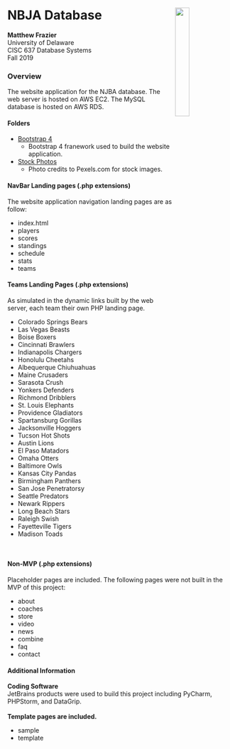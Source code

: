 # NBJA Database <img src="https://flcfit.com/wp-content/uploads/2018/04/Mens-league-logo.png" align="right" width="25%" height="25%"></img>
**Matthew Frazier**<br>
University of Delaware<br>
CISC 637 Database Systems<br>
Fall 2019

### Overview
The website application for the NJBA database. The web server is hosted on AWS EC2. The MySQL database is hosted on AWS RDS.

#### Folders
* [Bootstrap 4](css)
  - Bootstrap 4 franework used to build the website application.
* [Stock Photos](images)
  - Photo credits to Pexels.com for stock images.

#### NavBar Landing pages  (.php extensions)
The website application navigation landing pages are as follow:
- index.html
- players
- scores
- standings
- schedule
- stats
- teams

#### Teams Landing Pages (.php extensions)
As simulated in the dynamic links built by the web server, each team their own PHP landing page.
- Colorado Springs Bears
- Las Vegas Beasts
- Boise Boxers
- Cincinnati Brawlers
- Indianapolis Chargers
- Honolulu Cheetahs
- Albequerque Chiuhuahuas
- Maine Crusaders
- Sarasota Crush
- Yonkers Defenders
- Richmond Dribblers
- St. Louis Elephants
- Providence Gladiators
- Spartansburg Gorillas
- Jacksonville Hoggers
- Tucson Hot Shots
- Austin Lions
- El Paso Matadors
- Omaha Otters
- Baltimore Owls
- Kansas City Pandas
- Birmingham Panthers
- San Jose Penetratorsy
- Seattle Predators
- Newark Rippers
- Long Beach Stars
- Raleigh Swish
- Fayetteville Tigers
- Madison Toads
  
<br>

#### Non-MVP (.php extensions)
Placeholder pages are included. The following pages were not built in the MVP of this project:
- about
- coaches
- store
- video
- news
- combine
- faq
- contact

#### Additional Information
**Coding Software**<br>
JetBrains products were used to build this project including PyCharm, PHPStorm, and DataGrip.
<br><br>
**Template pages are included.**<br>
- sample
- template
